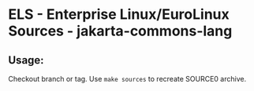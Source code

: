 # ELS - Enterprise Linux/EuroLinux Sources - jakarta-commons-lang
 
## Usage:
  Checkout branch or tag. Use `make sources` to recreate  SOURCE0 archive.
